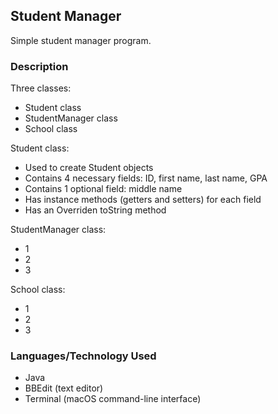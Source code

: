 ## Student Manager  
Simple student manager program.

### Description
Three classes:
- Student class
- StudentManager class
- School class

Student class:
- Used to create Student objects
- Contains 4 necessary fields: ID, first name, last name, GPA
- Contains 1 optional field: middle name
- Has instance methods (getters and setters) for each field
- Has an Overriden toString method

StudentManager class:
- 1
- 2
- 3

School class:
- 1
- 2
- 3
### Languages/Technology Used
- Java
- BBEdit (text editor)
- Terminal (macOS command-line interface)
